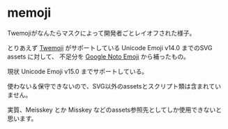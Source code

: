 # memoji

Twemojiがなんたらマスクによって開発者ごとレイオフされた様子。

とりあえず [Twemoji](https://github.com/twitter/twemoji) がサポートしている Unicode Emoji v14.0 までのSVG assets に対して、
不足分を [Google Noto Emoji](https://github.com/googlefonts/noto-emoji) から補ったもの。

現状 Unicode Emoji v15.0 までサポートしている。

使わない＆保守できないので、SVG以外のassetsとスクリプト類は含まれていません。

実質、Meisskey とか Misskey などのassets参照先としてしか使用できないと思います。
